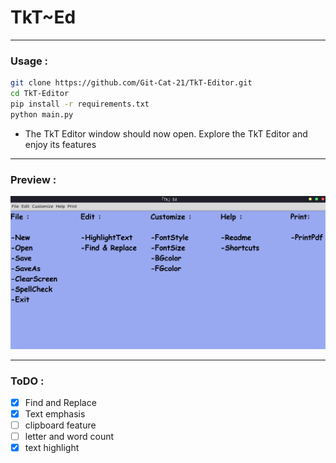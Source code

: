 # TkT~Ed
---------------
### Usage :

```bash
git clone https://github.com/Git-Cat-21/TkT-Editor.git
cd TkT-Editor
pip install -r requirements.txt
python main.py
```

-   The TkT Editor window should now open. Explore the TkT Editor and enjoy its features

--------------

### Preview :

![image containg a preview of the text editor along with features](/assets/preview.png "Preview")



------------------

### ToDO :
- [x] Find and Replace
- [x] Text emphasis
- [ ] clipboard feature 
- [ ] letter and word count
- [x] text highlight 
